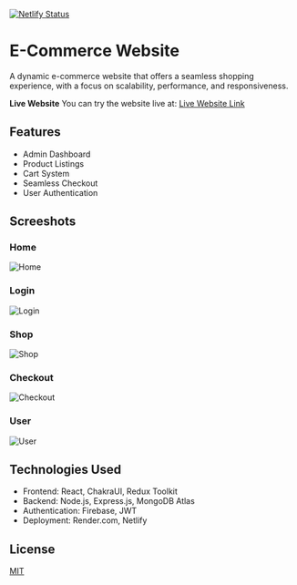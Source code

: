 [![Netlify Status](https://api.netlify.com/api/v1/badges/177c64d0-7d79-4f12-9d64-7c842f9b3d9a/deploy-status)](https://app.netlify.com/sites/bucolic-malabi-07ed64/deploys)

# E-Commerce Website
A dynamic e-commerce website that offers a seamless shopping experience, with a focus on scalability, performance, and responsiveness.

**Live Website**
You can try the website live at: [Live Website Link](https://polite-cassata-060142.netlify.app/)

## Features
- Admin Dashboard
- Product Listings
- Cart System
- Seamless Checkout
- User Authentication

## Screeshots

### Home
![Home](https://github.com/user-attachments/assets/78820bbe-552f-4906-a629-a087d60d48e3)

### Login
![Login](https://github.com/user-attachments/assets/d4cd82c8-70f7-4c75-9962-c183c06bc492)

### Shop
![Shop](https://github.com/user-attachments/assets/0a520655-e858-47e4-95d8-1dd387d0b9e9)

### Checkout
![Checkout](https://github.com/user-attachments/assets/1a058ca7-51cc-4dec-85b2-efffe307da97)

### User
![User](https://github.com/user-attachments/assets/4ae05723-95c9-4beb-889c-3ac2df222345)

## Technologies Used
- Frontend: React, ChakraUI, Redux Toolkit
- Backend: Node.js, Express.js, MongoDB Atlas
- Authentication: Firebase, JWT
- Deployment: Render.com, Netlify

## License

[MIT](https://choosealicense.com/licenses/mit/)
